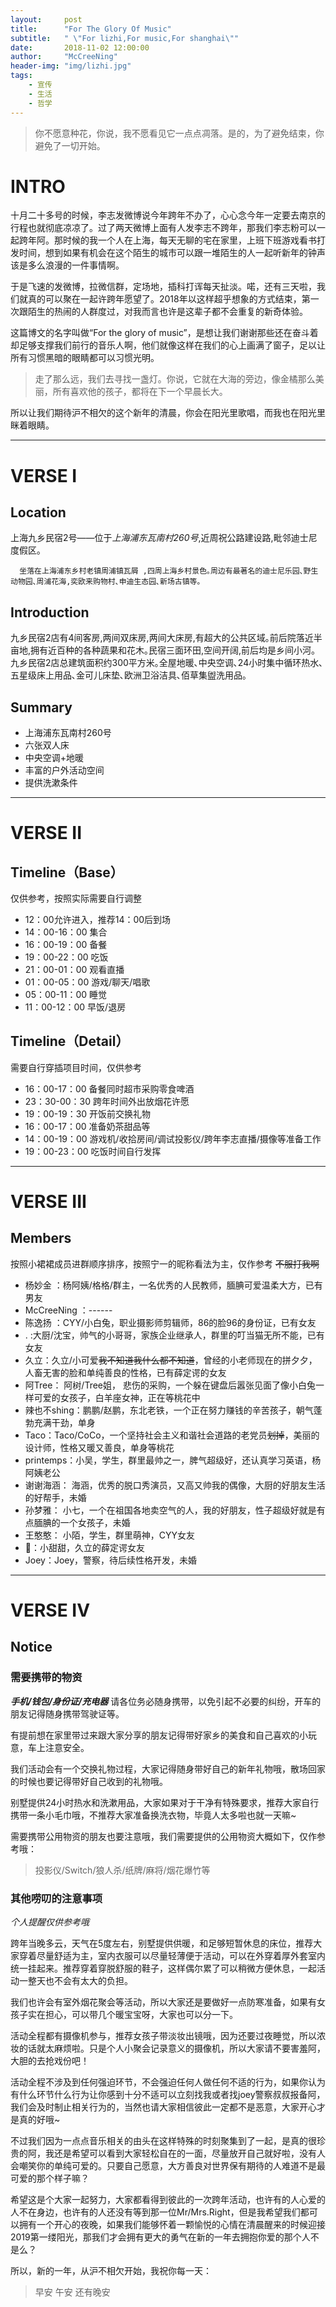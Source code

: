 ```yaml
---
layout:     post
title:      "For The Glory Of Music"
subtitle:   " \"For lizhi,For music,For shanghai\""
date:       2018-11-02 12:00:00
author:     "McCreeNing"
header-img: "img/lizhi.jpg"
tags:
    - 宣传
    - 生活
    - 哲学
---
```


> 你不愿意种花，你说，我不愿看见它一点点凋落。是的，为了避免结束，你避免了一切开始。

# INTRO

十月二十多号的时候，李志发微博说今年跨年不办了，心心念今年一定要去南京的行程也就彻底凉凉了。过了两天微博上面有人发李志不跨年，那我们李志粉可以一起跨年阿。那时候的我一个人在上海，每天无聊的宅在家里，上班下班游戏看书打发时间，想到如果有机会在这个陌生的城市可以跟一堆陌生的人一起听新年的钟声该是多么浪漫的一件事情啊。

于是飞速的发微博，拉微信群，定场地，插科打诨每天扯淡。喏，还有三天啦，我们就真的可以聚在一起许跨年愿望了。2018年以这样超乎想象的方式结束，第一次跟陌生的热闹的人群度过，对我而言也许是这辈子都不会重复的新奇体验。

这篇博文的名字叫做“For the glory of music”，是想让我们谢谢那些还在奋斗着却足够支撑我们前行的音乐人啊，他们就像这样在我们的心上画满了窗子，足以让所有习惯黑暗的眼睛都可以习惯光明。

> 走了那么远，我们去寻找一盏灯。你说，它就在大海的旁边，像金橘那么美丽，所有喜欢他的孩子，都将在下一个早晨长大。

所以让我们期待沪不相欠的这个新年的清晨，你会在阳光里歌唱，而我也在阳光里眯着眼睛。

---


# VERSE I

## Location

上海九乡民宿2号——位于*上海浦东瓦南村260号*,近周祝公路建设路,毗邻迪士尼度假区｡

      坐落在上海浦东乡村老镇周浦镇瓦屑 ,四周上海乡村景色｡周边有最著名的迪士尼乐园､野生动物园､周浦花海,奕欧来购物村､申迪生态园､新场古镇等｡

## Introduction

九乡民宿2店有4间客房,两间双床房,两间大床房,有超大的公共区域｡前后院落近半亩地,拥有近百种的各种蔬果和花木｡民宿三面环田,空间开阔,前后均是乡间小河。九乡民宿2店总建筑面积约300平方米｡全屋地暖､中央空调､24小时集中循环热水､五星级床上用品､金可儿床垫､欧洲卫浴洁具､佰草集盥洗用品｡

## Summary

- 上海浦东瓦南村260号
- 六张双人床
- 中央空调+地暖
- 丰富的户外活动空间
- 提供洗漱条件

---


# VERSE II

## Timeline（Base）

仅供参考，按照实际需要自行调整

- 12：00允许进入，推荐14：00后到场
- 14：00-16：00 集合
- 16：00-19：00 备餐
- 19：00-22：00 吃饭
- 21：00-01：00 观看直播
- 01：00-05：00 游戏/聊天/唱歌
- 05：00-11：00 睡觉
- 11：00-12：00 早饭/退房

## Timeline（Detail）

需要自行穿插项目时间，仅供参考

- 16：00-17：00 备餐同时超市采购零食啤酒
- 23：30-00：30 跨年时间外出放烟花许愿
- 19：00-19：30 开饭前交换礼物
- 16：00-17：00 准备奶茶甜品等
- 14：00-19：00 游戏机/收拾房间/调试投影仪/跨年李志直播/摄像等准备工作
- 19：00-23：00 吃饭时间自行发挥

---


# VERSE III

## Members

按照小裙裙成员进群顺序排序，按照宁一的昵称看法为主，仅作参考
~~不服打我啊~~

- 杨妙金      ：杨阿姨/格格/群主，一名优秀的人民教师，腼腆可爱温柔大方，已有男友
- McCreeNing ：------
- 陈逸扬      ：CYY/小白兔，职业摄影师剪辑师，86的脸96的身份证，已有女友
- .          :大厨/沈宝，帅气的小哥哥，家族企业继承人，群里的叮当猫无所不能，已有女友
- 久立：久立/小可爱~~我不知道我什么都不知道~~，曾经的小老师现在的拼夕夕，人畜无害的脸和单纯善良的性格，已有薛定谔的女友
- 阿Tree： 阿树/Tree姐， 悲伤的采购，一个躲在键盘后嚣张见面了像小白兔一样可爱的女孩子，白羊座女神，正在等桃花中
- 辣也不shing：鹏鹏/赵鹏，东北老铁，一个正在努力赚钱的辛苦孩子，朝气蓬勃充满干劲，单身
- Taco：Taco/CoCo，一个坚持社会主义和谐社会道路的老党员~~划掉~~，美丽的设计师，性格又暖又善良，单身等桃花
- printemps：小吴，学生，群里最帅之一，脾气超级好，还认真学习英语，杨阿姨老公
- 谢谢海涵： 海涵，优秀的脱口秀演员，又高又帅我的偶像，大厨的好朋友生活的好帮手，未婚
- 孙梦雅： 小七，一个在祖国各地卖空气的人，我的好朋友，性子超级好就是有点腼腆的一个女孩子，未婚
- 王憨憨： 小陌，学生，群里萌神，CYY女友
- 👻：小甜甜，久立的薛定谔女友
- Joey：Joey，警察，待后续性格开发，未婚

---

# VERSE IV

## Notice

### 需要携带的物资


***手机/钱包/身份证/充电器*** 请各位务必随身携带，以免引起不必要的纠纷，开车的朋友记得随身携带驾驶证等。

有提前想在家里带过来跟大家分享的朋友记得带好家乡的美食和自己喜欢的小玩意，车上注意安全。

我们活动会有一个交换礼物过程，大家记得随身带好自己的新年礼物哦，散场回家的时候也要记得带好自己收到的礼物哦。

别墅提供24小时热水和洗漱用品，大家如果对于干净有特殊要求，推荐大家自行携带一条小毛巾哦，不推荐大家准备换洗衣物，毕竟人太多啦也就一天嘛~

需要携带公用物资的朋友也要注意哦，我们需要提供的公用物资大概如下，仅作参考哦：

> 投影仪/Switch/狼人杀/纸牌/麻将/烟花爆竹等

### 其他唠叨的注意事项

*个人提醒仅供参考哦*

跨年当晚多云，天气在5度左右，别墅提供供暖，和足够短暂休息的床位，推荐大家穿着尽量舒适为主，室内衣服可以尽量轻薄便于活动，可以在外穿着厚外套室内统一挂起来。推荐穿着穿脱舒服的鞋子，这样偶尔累了可以稍微方便休息，一起活动一整天也不会有太大的负担。

我们也许会有室外烟花聚会等活动，所以大家还是要做好一点防寒准备，如果有女孩子实在担心，可以带几个暖宝宝呀，大家也可以分一下。

活动全程都有摄像机参与，推荐女孩子带淡妆出镜哦，因为还要过夜睡觉，所以浓妆的话就太麻烦啦。只是个人小聚会记录意义的摄像机，所以大家请不要害羞阿，大胆的去抢戏份吧！

活动全程不涉及到任何强迫环节，不会强迫任何人做任何不适的行为，如果你认为有什么环节什么行为让你感到十分不适可以立刻找我或者找joey警察叔叔报备阿，我们会及时制止相关行为的，当然也请大家相信彼此一定都不是恶意，大家开心才是真的好哦~

不过我们因为一点点音乐相关的由头在这样特殊的时刻聚集到了一起，是真的很珍贵的阿，我还是希望可以看到大家轻松自在的一面，尽量放开自己就好啦，没有人会嘲笑你的单纯可爱的。只要自己愿意，大方善良对世界保有期待的人难道不是最可爱的那个样子嘛？

希望这是个大家一起努力，大家都看得到彼此的一次跨年活动，也许有的人心爱的人不在身边，也许有的人还没有等到那一位Mr/Mrs.Right，但是我希望我们都可以拥有一个开心的夜晚，如果我们能够怀着一颗愉悦的心情在清晨醒来的时候迎接2019第一缕阳光，那我们才会拥有更大的勇气在新的一年去拥抱你爱的那个人不是么？

所以，新的一年，从沪不相欠开始，我祝你每一天：
> 早安
> 午安
> 还有晚安
